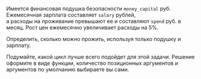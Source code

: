 Имеется финансовая подушка безопасности `money_capital` руб. Ежемесячная зарплата составляет `salary` рублей,  
а расходы на проживание превышают ее и составляют `spend` руб. в месяц. 
Рост цен ежемесячно увеличивает расходы на 5%. 

Определить, сколько можно прожить, используя только подушку и зарплату.

Подумайте, какой цикл лучше всего подойдет для этой задачи.
Решение оформите в виде функции, количество позиционных аргументов и аргументов по умолчанию 
выбираете вы сами.
